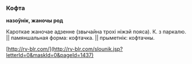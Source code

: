 ### Кофта
**назоўнік, жаночы род**

Кароткае жаночае адзенне (звычайна трохі ніжэй пояса). К. з паркалю. || памяншальная форма: кофтачка. || прыметнік: кофтачны.

<a rel="author">[http://rv-blr.com/](http://rv-blr.com/slounik.jsp?letterId=0&maskId=0&pageId=1437)</a>
